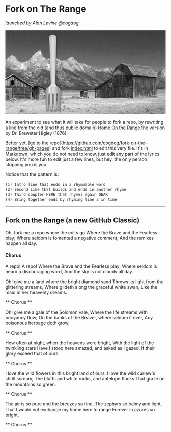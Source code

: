 # Fork on The Range
*launched by Alan Levine @cogdog*

![forking the range](images/ranch.jpg  "home on the range")

An experiment to see what it will take for people to fork a repo, by rewriting a line from the old (and thus public domain) [Home On the Range](https://en.wikipedia.org/wiki/Home_on_the_Range) the version by Dr. Brewster Higley (1876). 

Better yet, [go to the repo[(https://github.com/cogdog/fork-on-the-range/tree/gh-pages) and fork [index.html](https://github.com/cogdog/fork-on-the-range/blob/gh-pages/fork-this.md) to edit this very file. It's in Markdown, which you do not need to know, just edit any part of the lyrics below. It's more fun to edit just a few lines, but hey, the only person stopping you is you.

Notice that the pattern is:

    (1) Intro line that ends in a rhymmable word
    (2) Second Like that builds and ends in another rhyme
    (3) Third coupler HERE that rhymes again DEAR
    (4) Bring together ends by rhyming line 2 in time

------

## Fork on the Range (a new GitHub Classic)

Oh, fork me a repo where the edits go
Where the Brave and the Fearless play;
Where seldom is fomented a negative comment,
And the remixes happen all day.

#### Chorus
A repo! A repo!
Where the Brave and the Fearless play;
Where seldom is heard a discouraging word,
And the sky is not cloudy all day.

Oh! give me a land where the bright diamond sand
Throws its light from the glittering streams,
Where glideth along the graceful white swan,
Like the maid in her heavenly dreams.

** Chorus **

Oh! give me a gale of the Solomon vale,
Where the life streams with buoyancy flow;
On the banks of the Beaver, where seldom if ever,
Any poisonous herbage doth grow.

** Chorus **

How often at night, when the heavens were bright,
With the light of the twinkling stars
Have I stood here amazed, and asked as I gazed,
If their glory exceed that of ours.

** Chorus **

I love the wild flowers in this bright land of ours,
I love the wild curlew's shrill scream;
The bluffs and white rocks, and antelope flocks
That graze on the mountains so green.

** Chorus **

The air is so pure and the breezes so fine,
The zephyrs so balmy and light,
That I would not exchange my home here to range
Forever in azures so bright.

** Chorus **


